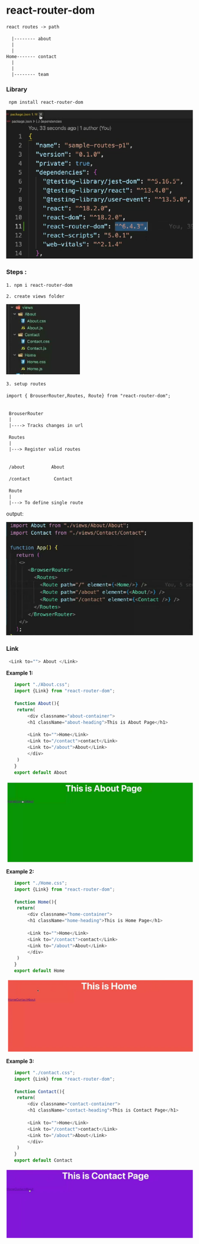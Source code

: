 # react-router-dom

```
react routes -> path
 
  |-------- about
  |
  |
Home------- contact
  |
  |
  |-------- team     
```

### Library
```
 npm install react-router-dom
```
![output-1](output-1.png)

### Steps :
```
1. npm i react-router-dom
```
```
2. create views folder
```
![view](view1.png)

```
3. setup routes 

import { BrouserRouter,Routes, Route} from "react-router-dom";


 BrouserRouter
 |
 |----> Tracks changes in url

 Routes
 |
 |---> Register valid routes


 /about          About

 /contact         Contact

 Route
 |
 |---> To define single route
```
output:

![output-2](output-2.png)

### Link
```js
 <Link to=""> About </Link>
```


**Example 1:**

```js
   import "./About.css";
   import {Link} from "react-router-dom";

   function About(){
    return(
        <div classname="about-container">
        <h1 className="about-heading">This is About Page</h1>

        <Link to="">Home</Link>
        <Link to="/contact">contact</Link>
        <Link to="/about">About</Link>
        </div>
    )
   }
   export default About
```
![about](about.png)

**Example 2:**

```js
   import "./Home.css";
   import {Link} from "react-router-dom";

   function Home(){
    return(
        <div classname="home-container">
        <h1 className="home-heading">This is Home Page</h1>

        <Link to="">Home</Link>
        <Link to="/contact">contact</Link>
        <Link to="/about">About</Link>
        </div>
    )
   }
   export default Home
```
![home](home.png)

**Example 3:**

```js
   import "./contact.css";
   import {Link} from "react-router-dom";

   function Contact(){
    return(
        <div classname="contact-container">
        <h1 className="contact-heading">This is Contact Page</h1>

        <Link to="">Home</Link>
        <Link to="/contact">contact</Link>
        <Link to="/about">About</Link>
        </div>
    )
   }
   export default Contact
```

![contact](contact.png)

